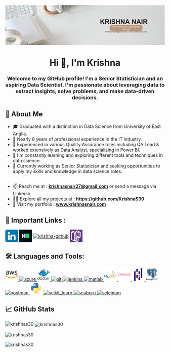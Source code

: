 <picture>
 <img align="center" src="https://github.com/KrishnaS30/images/blob/main/krish_github_banner.png"  >
</picture>



<h1 align="center">Hi 👋, I'm Krishna</h1>
<h3 align="center">Welcome to my GitHub profile! I'm a Senior Statistician and an aspiring Data Scientist. I'm passionate about leveraging data to extract insights, solve problems, and make data-driven decisions.</h3>

## 🚀 About Me
- 🎓 Graduated with a distinction in Data Science from University of East Anglia.
- 🏢 Nearly 8 years of professional experience in the IT industry.
- 🌟 Experienced in various Quality Assurance roles including QA Lead & worked extensively as Data Analyst, specializing in Power BI.
- 🌱 I'm constantly learning and exploring different tools and techniques in data science. 
- 💼 Currently working as Senior Statistician and seeking opportunities to apply my skills and knowledge in data science roles.

<!---

- 🔭 I’m currently working on ...
- 🌱 I’m currently learning ...
- 🤔 I’m looking for help with ...

- --> 
##  
- 📫 Reach me at : **krishnasnair27@gmail.com** or send a message via Linkedin
- 👨‍💻 Explore all my projects at : **https://github.com/KrishnaS30**
- 🔗 Visit my portfolio : **www.krishnasnair.com**

<!--- 
- 📝 Check out my Tech blogs :
- 💬 Ask me about **Data Science and related technologies**

-->
## 🔗 Important Links  :
<p align="left">
<a href="https://linkedin.com/in/krishna-s-nair/" target="blank"><img align="center" src="https://github.com/KrishnaS30/images/blob/main/linkedin.png" alt="https:krishna-linkedin" height="40" width="40" /></a>
<a href="https://www.hackerrank.com/krishnasnair27/" target="blank"><img align="center" src="https://github.com/KrishnaS30/images/blob/main/hackerrank.png" alt="krishna-hackerrank" height="40" width="40" /></a> 
<a href="https://github.com/KrishnaS30/" target="blank"><img align="center" src="https://raw.githubusercontent.com/rahuldkjain/github-profile-readme-generator/master/src/images/icons/Social/github.svg" alt="krishna-github" height="40" width="40" /></a>
<a href="https://krishnasnair.com/" target="blank"><img align="center" src="https://github.com/KrishnaS30/images/blob/main/logo.png" alt="krishna-github" height="40" width="40" /></a>

<!--
codesandbox
<a href="https://codesandbox.com/krish" target="blank"><img align="center" src="https://raw.githubusercontent.com/rahuldkjain/github-profile-readme-generator/master/src/images/icons/Social/codesandbox.svg" alt="krish" height="30" width="40" /></a>

kaggle
<a href="https://kaggle.com/krish" target="blank"><img align="center" src="https://raw.githubusercontent.com/rahuldkjain/github-profile-readme-generator/master/src/images/icons/Social/kaggle.svg" alt="krish" height="30" width="40" /></a>

Leetcode
<a href="https://www.leetcode.com/krish" target="blank"><img align="center" src="https://raw.githubusercontent.com/rahuldkjain/github-profile-readme-generator/master/src/images/icons/Social/leet-code.svg" alt="krish" height="30" width="40" /></a>
</p>
-->

## 🛠 Languages and Tools:
 
<p align="left"> <a href="https://aws.amazon.com" target="_blank" rel="noreferrer"> <img src="https://raw.githubusercontent.com/devicons/devicon/master/icons/amazonwebservices/amazonwebservices-original-wordmark.svg" alt="aws" width="40" height="40"/> </a> <a href="https://azure.microsoft.com/en-in/" target="_blank" rel="noreferrer"> <img src="https://www.vectorlogo.zone/logos/microsoft_azure/microsoft_azure-icon.svg" alt="azure" width="40" height="40"/> </a> <a href="https://www.docker.com/" target="_blank" rel="noreferrer"> <img src="https://raw.githubusercontent.com/devicons/devicon/master/icons/docker/docker-original-wordmark.svg" alt="docker" width="40" height="40"/> </a> <a href="https://git-scm.com/" target="_blank" rel="noreferrer"> <img src="https://www.vectorlogo.zone/logos/git-scm/git-scm-icon.svg" alt="git" width="40" height="40"/> </a> <a href="https://www.jenkins.io" target="_blank" rel="noreferrer"> <img src="https://www.vectorlogo.zone/logos/jenkins/jenkins-icon.svg" alt="jenkins" width="40" height="40"/> </a> <a href="https://www.mathworks.com/" target="_blank" rel="noreferrer"> <img src="https://upload.wikimedia.org/wikipedia/commons/2/21/Matlab_Logo.png" alt="matlab" width="40" height="40"/> </a> <a href="https://www.mysql.com/" target="_blank" rel="noreferrer"> <img src="https://raw.githubusercontent.com/devicons/devicon/master/icons/mysql/mysql-original-wordmark.svg" alt="mysql" width="40" height="40"/> </a> <a href="https://www.oracle.com/" target="_blank" rel="noreferrer"> <img src="https://raw.githubusercontent.com/devicons/devicon/master/icons/oracle/oracle-original.svg" alt="oracle" width="40" height="40"/> </a> <a href="https://pandas.pydata.org/" target="_blank" rel="noreferrer"> <img src="https://raw.githubusercontent.com/devicons/devicon/2ae2a900d2f041da66e950e4d48052658d850630/icons/pandas/pandas-original.svg" alt="pandas" width="40" height="40"/> </a> <a href="https://www.postgresql.org" target="_blank" rel="noreferrer"> <img src="https://raw.githubusercontent.com/devicons/devicon/master/icons/postgresql/postgresql-original-wordmark.svg" alt="postgresql" width="40" height="40"/> </a> <a href="https://postman.com" target="_blank" rel="noreferrer"> <img src="https://www.vectorlogo.zone/logos/getpostman/getpostman-icon.svg" alt="postman" width="40" height="40"/> </a> <a href="https://www.python.org" target="_blank" rel="noreferrer"> <img src="https://raw.githubusercontent.com/devicons/devicon/master/icons/python/python-original.svg" alt="python" width="40" height="40"/> </a> <a href="https://scikit-learn.org/" target="_blank" rel="noreferrer"> <img src="https://upload.wikimedia.org/wikipedia/commons/0/05/Scikit_learn_logo_small.svg" alt="scikit_learn" width="40" height="40"/> </a> <a href="https://seaborn.pydata.org/" target="_blank" rel="noreferrer"> <img src="https://seaborn.pydata.org/_images/logo-mark-lightbg.svg" alt="seaborn" width="40" height="40"/> </a> <a href="https://www.selenium.dev" target="_blank" rel="noreferrer"> <img src="https://raw.githubusercontent.com/detain/svg-logos/780f25886640cef088af994181646db2f6b1a3f8/svg/selenium-logo.svg" alt="selenium" width="40" height="40"/> </a> </p>


## 📈 GitHub Stats
<!--
[![Top Langs](https://github-readme-stats.vercel.app/api/top-langs/?username=KrishnaS30&layout=compact)](https://github.com/KrishnaS30)

[![Krishna’s github stats](https://github-readme-stats.vercel.app/api?username=KrishnaS30)](https://github.com/KrishnaS30)
-->
<p><img align="left" src="https://github-readme-stats.vercel.app/api/top-langs?username=krishnas30&show_icons=true&locale=en&layout=compact" alt="krishnas30" /></p>

<p>&nbsp;<img align="center" src="https://github-readme-stats.vercel.app/api?username=krishnas30&show_icons=true&locale=en" alt="krishnas30" /></p>

<p><img align="center" src="https://github-readme-streak-stats.herokuapp.com/?user=krishnas30&" alt="krishnas30" /></p>

<p align="left"> <img src="https://komarev.com/ghpvc/?username=krishnas30&label=Profile%20views&color=0e75b6&style=flat" alt="krishnas30" /> </p>
<!---
## 📝 Recent Blog Posts
 --> 



